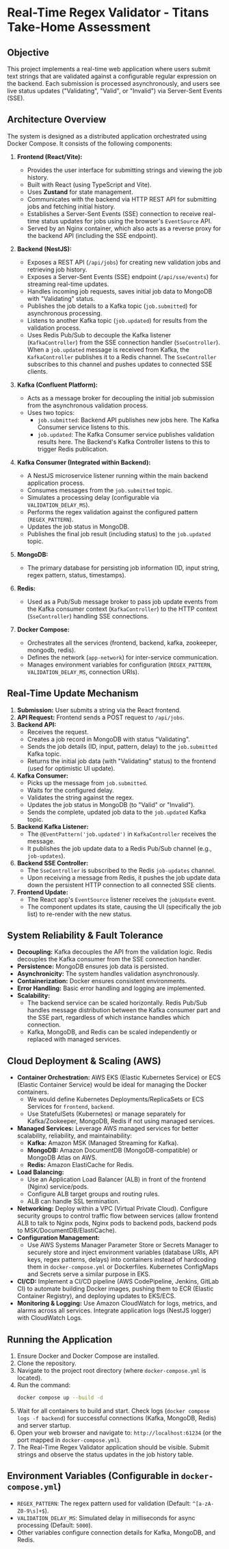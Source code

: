 # Real-Time Regex Validator - Titans Take-Home Assessment

## Objective

This project implements a real-time web application where users submit text strings that are validated against a configurable regular expression on the backend. Each submission is processed asynchronously, and users see live status updates ("Validating", "Valid", or "Invalid") via Server-Sent Events (SSE).

## Architecture Overview

The system is designed as a distributed application orchestrated using Docker Compose. It consists of the following components:

1.  **Frontend (React/Vite):**
    *   Provides the user interface for submitting strings and viewing the job history.
    *   Built with React (using TypeScript and Vite).
    *   Uses **Zustand** for state management.
    *   Communicates with the backend via HTTP REST API for submitting jobs and fetching initial history.
    *   Establishes a Server-Sent Events (SSE) connection to receive real-time status updates for jobs using the browser's `EventSource` API.
    *   Served by an Nginx container, which also acts as a reverse proxy for the backend API (including the SSE endpoint).

2.  **Backend (NestJS):**
    *   Exposes a REST API (`/api/jobs`) for creating new validation jobs and retrieving job history.
    *   Exposes a Server-Sent Events (SSE) endpoint (`/api/sse/events`) for streaming real-time updates.
    *   Handles incoming job requests, saves initial job data to MongoDB with "Validating" status.
    *   Publishes the job details to a Kafka topic (`job.submitted`) for asynchronous processing.
    *   Listens to another Kafka topic (`job.updated`) for results from the validation process.
    *   Uses Redis Pub/Sub to decouple the Kafka listener (`KafkaController`) from the SSE connection handler (`SseController`). When a `job.updated` message is received from Kafka, the `KafkaController` publishes it to a Redis channel. The `SseController` subscribes to this channel and pushes updates to connected SSE clients.

3.  **Kafka (Confluent Platform):**
    *   Acts as a message broker for decoupling the initial job submission from the asynchronous validation process.
    *   Uses two topics:
        *   `job.submitted`: Backend API publishes new jobs here. The Kafka Consumer service listens to this.
        *   `job.updated`: The Kafka Consumer service publishes validation results here. The Backend's Kafka Controller listens to this to trigger Redis publication.

4.  **Kafka Consumer (Integrated within Backend):**
    *   A NestJS microservice listener running within the main backend application process.
    *   Consumes messages from the `job.submitted` topic.
    *   Simulates a processing delay (configurable via `VALIDATION_DELAY_MS`).
    *   Performs the regex validation against the configured pattern (`REGEX_PATTERN`).
    *   Updates the job status in MongoDB.
    *   Publishes the final job result (including status) to the `job.updated` topic.

5.  **MongoDB:**
    *   The primary database for persisting job information (ID, input string, regex pattern, status, timestamps).

6.  **Redis:**
    *   Used as a Pub/Sub message broker to pass job update events from the Kafka consumer context (`KafkaController`) to the HTTP context (`SseController`) handling SSE connections.

7.  **Docker Compose:**
    *   Orchestrates all the services (frontend, backend, kafka, zookeeper, mongodb, redis).
    *   Defines the network (`app-network`) for inter-service communication.
    *   Manages environment variables for configuration (`REGEX_PATTERN`, `VALIDATION_DELAY_MS`, connection URIs).

## Real-Time Update Mechanism

1.  **Submission:** User submits a string via the React frontend.
2.  **API Request:** Frontend sends a POST request to `/api/jobs`.
3.  **Backend API:**
    *   Receives the request.
    *   Creates a job record in MongoDB with status "Validating".
    *   Sends the job details (ID, input, pattern, delay) to the `job.submitted` Kafka topic.
    *   Returns the initial job data (with "Validating" status) to the frontend (used for optimistic UI update).
4.  **Kafka Consumer:**
    *   Picks up the message from `job.submitted`.
    *   Waits for the configured delay.
    *   Validates the string against the regex.
    *   Updates the job status in MongoDB (to "Valid" or "Invalid").
    *   Sends the complete, updated job data to the `job.updated` Kafka topic.
5.  **Backend Kafka Listener:**
    *   The `@EventPattern('job.updated')` in `KafkaController` receives the message.
    *   It publishes the job update data to a Redis Pub/Sub channel (e.g., `job-updates`).
6.  **Backend SSE Controller:**
    *   The `SseController` is subscribed to the Redis `job-updates` channel.
    *   Upon receiving a message from Redis, it pushes the job update data down the persistent HTTP connection to all connected SSE clients.
7.  **Frontend Update:**
    *   The React app's `EventSource` listener receives the `jobUpdate` event.
    *   The component updates its state, causing the UI (specifically the job list) to re-render with the new status.

## System Reliability & Fault Tolerance

*   **Decoupling:** Kafka decouples the API from the validation logic. Redis decouples the Kafka consumer from the SSE connection handler.
*   **Persistence:** MongoDB ensures job data is persisted.
*   **Asynchronicity:** The system handles validation asynchronously.
*   **Containerization:** Docker ensures consistent environments.
*   **Error Handling:** Basic error handling and logging are implemented.
*   **Scalability:**
    *   The backend service can be scaled horizontally. Redis Pub/Sub handles message distribution between the Kafka consumer part and the SSE part, regardless of which instance handles which connection.
    *   Kafka, MongoDB, and Redis can be scaled independently or replaced with managed services.

## Cloud Deployment & Scaling (AWS)

*   **Container Orchestration:** AWS EKS (Elastic Kubernetes Service) or ECS (Elastic Container Service) would be ideal for managing the Docker containers.
    *   We would define Kubernetes Deployments/ReplicaSets or ECS Services for `frontend`, `backend`.
    *   Use StatefulSets (Kubernetes) or manage separately for Kafka/Zookeeper, MongoDB, Redis if not using managed services.
*   **Managed Services:** Leverage AWS managed services for better scalability, reliability, and maintainability:
    *   **Kafka:** Amazon MSK (Managed Streaming for Kafka).
    *   **MongoDB:** Amazon DocumentDB (MongoDB-compatible) or MongoDB Atlas on AWS.
    *   **Redis:** Amazon ElastiCache for Redis.
*   **Load Balancing:**
    *   Use an Application Load Balancer (ALB) in front of the frontend (Nginx) service/pods.
    *   Configure ALB target groups and routing rules.
    *   ALB can handle SSL termination.
*   **Networking:** Deploy within a VPC (Virtual Private Cloud). Configure security groups to control traffic flow between services (allow frontend ALB to talk to Nginx pods, Nginx pods to backend pods, backend pods to MSK/DocumentDB/ElastiCache).
*   **Configuration Management:**
    *   Use AWS Systems Manager Parameter Store or Secrets Manager to securely store and inject environment variables (database URIs, API keys, regex patterns, delays) into containers instead of hardcoding them in `docker-compose.yml` or Dockerfiles. Kubernetes ConfigMaps and Secrets serve a similar purpose in EKS.
*   **CI/CD:** Implement a CI/CD pipeline (AWS CodePipeline, Jenkins, GitLab CI) to automate building Docker images, pushing them to ECR (Elastic Container Registry), and deploying updates to EKS/ECS.
*   **Monitoring & Logging:** Use Amazon CloudWatch for logs, metrics, and alarms across all services. Integrate application logs (NestJS logger) with CloudWatch Logs.

## Running the Application

1.  Ensure Docker and Docker Compose are installed.
2.  Clone the repository.
3.  Navigate to the project root directory (where `docker-compose.yml` is located).
4.  Run the command:
    ```bash
    docker compose up --build -d
    ```
5.  Wait for all containers to build and start. Check logs (`docker compose logs -f backend`) for successful connections (Kafka, MongoDB, Redis) and server startup.
6.  Open your web browser and navigate to: `http://localhost:61234` (or the port mapped in `docker-compose.yml`).
7.  The Real-Time Regex Validator application should be visible. Submit strings and observe the status updates in the job history table.

## Environment Variables (Configurable in `docker-compose.yml`)

*   `REGEX_PATTERN`: The regex pattern used for validation (Default: `^[a-zA-Z0-9\s]+$`).
*   `VALIDATION_DELAY_MS`: Simulated delay in milliseconds for async processing (Default: `5000`).
*   Other variables configure connection details for Kafka, MongoDB, and Redis.

